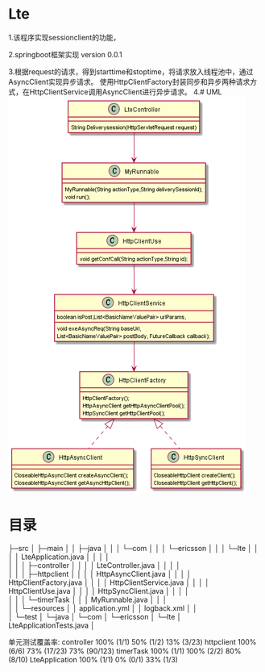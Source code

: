 # Lte
1.该程序实现sessionclient的功能，

2.springboot框架实现 version 0.0.1

3.根据request的请求，得到starttime和stoptime，将请求放入线程池中，通过AsyncClient实现异步请求。
  使用HttpClientFactory封装同步和异步两种请求方式，在HttpClientService调用AsyncClient进行异步请求。
4.# UML
![Image text](https://github.com/waxefcsd/Lte/blob/master/Lte.png)

# 目录

├─src
│  ├─main
│  │  ├─java
│  │  │  └─com
│  │  │      └─ericsson
│  │  │          └─lte
│  │  │              │  LteApplication.java
│  │  │              │  
│  │  │              ├─controller
│  │  │              │      LteController.java
│  │  │              │      
│  │  │              ├─httpclient
│  │  │              │      HttpAsyncClient.java
│  │  │              │      HttpClientFactory.java
│  │  │              │      HttpClientService.java
│  │  │              │      HttpClientUse.java
│  │  │              │      HttpSyncClient.java
│  │  │              │      
│  │  │              └─timerTask
│  │  │                      MyRunnable.java
│  │  │                      
│  │  └─resources
│  │          application.yml
│  │          logback.xml
│  │          
│  └─test
│      └─java
│          └─com
│              └─ericsson
│                  └─lte
│                          LteApplicationTests.java
│                          



单元测试覆盖率:
controller	100% (1/1)	50% (1/2)	13% (3/23)
httpclient	100% (6/6)	73% (17/23)	73% (90/123)
timerTask	100% (1/1)	100% (2/2)	80% (8/10)
LteApplication	100% (1/1)	0% (0/1)	33% (1/3)
